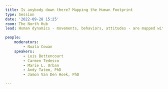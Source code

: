 ```yaml
---
title: Is anybody down there? Mapping the Human Footprint
type: Session
date: '2022-09-28 15:25'
room: The North Hub
lead: Human dynamics - movements, behaviors, attitudes - are mapped with more confidence as data streams converge. Mapping humanity is more possible and more real-time than ever. 

people:
    moderators:
        - Nuala Cowan
    speakers:
        - Luis Bettencourt
        - Carmen Tedesco
        - Marie L. Urban
        - Andy Tatem, PhD
        - Jamon Van Den Hoek, PhD

---
```

